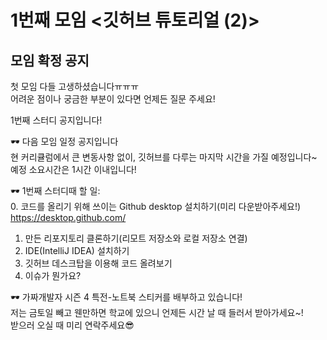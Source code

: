 # 1번째 모임 <깃허브 튜토리얼 (2)>
## 모임 확정 공지

첫 모임 다들 고생하셨습니다ㅠㅠㅠ  
어려운 점이나 궁금한 부분이 있다면 언제든 질문 주세요!  

1번째 스터디 공지입니다!  

🕶 다음 모임 일정 공지입니다  
현 커리큘럼에서 큰 변동사항 없이, 깃허브를 다루는 마지막 시간을 가질 예정입니다~  
예정 소요시간은 1시간 이내입니다!  

🕶 1번째 스터디때 할 일:  
0. 코드를 올리기 위해 쓰이는 Github desktop 설치하기(미리 다운받아주세요!)  
https://desktop.github.com/  
1. 만든 리포지토리 클론하기(리모트 저장소와 로컬 저장소 연결)  
2. IDE(IntelliJ IDEA) 설치하기  
3. 깃허브 데스크탑을 이용해 코드 올려보기  
4. 이슈가 뭔가요?  

🕶 가짜개발자 시즌 4 특전-노트북 스티커를 배부하고 있습니다!  
저는 금토일 빼고 웬만하면 학교에 있으니 언제든 시간 날 때 들러서 받아가세요~!  
받으러 오실 때 미리 연락주세요😎  

